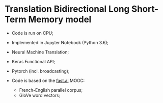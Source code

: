 # Translation Bidirectional Long Short-Term Memory model 
- Code is run on CPU;
- Implemented in Jupyter Notebook (Python 3.6); 
- Neural Machine Translation;

- Keras Functional API; 
- Pytorch (incl. broadcasting);

- Code is based on the [fast.ai](https://github.com/fastai) MOOC:
    - French-English parallel corpus;
    - GloVe word vectors;
    

